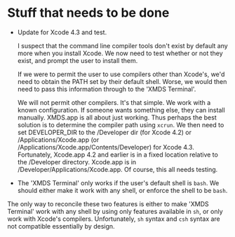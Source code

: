 # Stuff that needs to be done

* Update for Xcode 4.3 and test.

    I suspect that the command line compiler tools don't exist by default any more when you install Xcode.  We now need to test whether or not they exist, and prompt the user to install them.
    
    If we were to permit the user to use compilers other than Xcode's, we'd need to obtain the PATH set by their default shell.  Worse, we would then need to pass this information through to the 'XMDS Terminal'.
    
    We will not permit other compilers. It's that simple. We work with a known configuration. If someone wants something else, they can install manually.  XMDS.app is all about just working.  Thus perhaps the best solution is to determine the compiler path using `xcrun`.  We then need to set DEVELOPER_DIR to the /Developer dir (for Xcode 4.2) or /Applications/Xcode.app (or /Applications/Xcode.app/Contents/Developer) for Xcode 4.3.  Fortunately, Xcode.app 4.2 and earlier is in a fixed location relative to the /Developer directory. Xcode.app is in /Developer/Applications/Xcode.app.  Of course, this all needs testing.

* The 'XMDS Terminal' only works if the user's default shell is `bash`.  We should either make it work with any shell, or enforce the shell to be `bash`.

The only way to reconcile these two features is either to make 'XMDS Terminal' work with any shell by using only features available in `sh`, or only work with Xcode's compilers.  Unfortunately, `sh` syntax and `csh` syntax are not compatible essentially by design.

